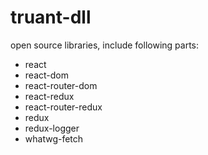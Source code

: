 # truant-dll
open source libraries, include following parts:
- react
- react-dom
- react-router-dom
- react-redux
- react-router-redux
- redux
- redux-logger
- whatwg-fetch
